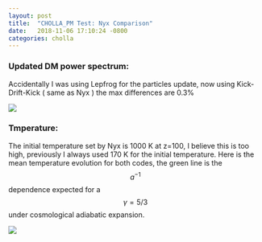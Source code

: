 ```yaml
---
layout: post
title:  "CHOLLA_PM Test: Nyx Comparison"
date:   2018-11-06 17:10:24 -0800
categories: cholla
---
```





### Updated DM power spectrum:

Accidentally I was using Lepfrog for the particles update, now using Kick-Drift-Kick ( same as Nyx ) the max differences are 0.3%

<img src="{{ site.url }}assets/images/power_dm_nyx_256_1.png">


### Tmperature:

The initial temperature set by Nyx is 1000 K at z=100,  I believe this is too high, previously I always used 170 K for the initial temperature. Here is the mean temperature evolution for both codes, the green line is the $$a^{-1}$$ dependence expected for a $$\gamma = 5/3$$ under cosmological adiabatic expansion.

<img src="{{ site.url }}assets/images/temp_nyx.png">
